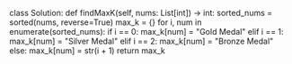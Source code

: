class Solution:
    def findMaxK(self, nums: List[int]) -> int:
        sorted_nums = sorted(nums, reverse=True)
        max_k = {}
        for i, num in enumerate(sorted_nums):
            if i == 0:
                max_k[num] = "Gold Medal"
            elif i == 1:
                max_k[num] = "Silver Medal"
            elif i == 2:
                max_k[num] = "Bronze Medal"
            else:
                max_k[num] = str(i + 1)
        return max_k